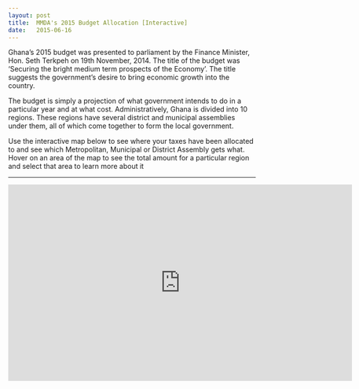 ```yaml
---
layout: post
title:  MMDA's 2015 Budget Allocation [Interactive]
date:   2015-06-16
---
```

Ghana’s 2015 budget was presented to parliament by the Finance Minister, Hon. Seth Terkpeh on 19th November, 2014. The title of the budget was ‘Securing the bright medium term prospects of the Economy’. The title suggests the government’s desire to bring economic growth into the country. 

The budget is simply a projection of what government intends to do in a particular year and at what cost. Administratively, Ghana is divided into 10 regions. These regions have several district and municipal assemblies under them, all of which come together to form the local government. 

Use the interactive map below to see where your taxes have been allocated to and see which Metropolitan, Municipal or District Assembly gets what. Hover on an area of the map to see the total amount for a particular region and select that area to learn more about it

<hr />

<iframe width='700' height='400' src='https://openspending.org/mmda_budget_allocation_2015_new/embed?widget=treemap&state=%7B%22drilldowns%22%3A%5B%22from%22%2C%22to%22%5D%2C%22year%22%3A2015%2C%22cuts%22%3A%7B%7D%7D&width=700&height=400' frameborder='0'></iframe>



